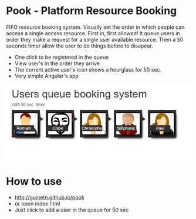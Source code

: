 # Pook - Platform Resource Booking

FIFO resource booking system. Visually set the order in which people can access a single access resource. First in, first allowed!
It queue users in order they make a request for a single user available resource. Then a 50 seconds timer allow the user to do things before to disapear.

- One click to be registered in the queue  
- View user's in the order they arrive
- The current active user's icon shows a hourglass for 50 sec.  
- Very simple Angular's app  

![pook](doc/pook01.jpg)

# How to use

- http://guinetn.github.io/pook
- or open index.html  
- Just click to add a user in the queue for 50 sec  
